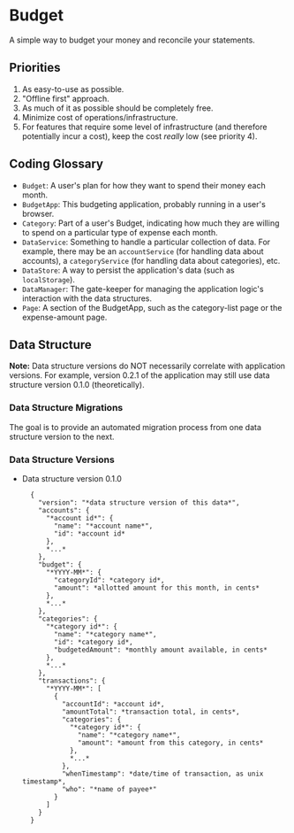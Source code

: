 # Budget
A simple way to budget your money and reconcile your statements.

## Priorities

1. As easy-to-use as possible.
2. "Offline first" approach.
3. As much of it as possible should be completely free.
4. Minimize cost of operations/infrastructure.
5. For features that require some level of infrastructure (and therefore
   potentially incur a cost), keep the cost _really_ low (see priority 4).

## Coding Glossary

- `Budget`: A user's plan for how they want to spend their money each month.
- `BudgetApp`: This budgeting application, probably running in a user's browser.
- `Category`: Part of a user's Budget, indicating how much they are willing to
  spend on a particular type of expense each month.
- `DataService`: Something to handle a particular collection of data. For
  example, there may be an `accountService` (for handling data about accounts),
  a `categoryService` (for handling data about categories), etc.
- `DataStore`: A way to persist the application's data (such as `localStorage`).
- `DataManager`: The gate-keeper for managing the application logic's
  interaction with the data structures.
- `Page`: A section of the BudgetApp, such as the category-list page or the
  expense-amount page.

## Data Structure

**Note:** Data structure versions do NOT necessarily correlate with application
versions. For example, version 0.2.1 of the application may still use data
structure version 0.1.0 (theoretically).

### Data Structure Migrations

The goal is to provide an automated migration process from one data structure
version to the next.

### Data Structure Versions

- Data structure version 0.1.0

        {
          "version": "*data structure version of this data*",
          "accounts": {
            "*account id*": {
              "name": "*account name*",
              "id": *account id*
            },
            *...*
          },
          "budget": {
            "*YYYY-MM*": {
              "categoryId": *category id*,
              "amount": *allotted amount for this month, in cents*
            },
            *...*
          },
          "categories": {
            "*category id*": {
              "name": "*category name*",
              "id": *category id*,
              "budgetedAmount": *monthly amount available, in cents*
            },
            *...*
          },
          "transactions": {
            "*YYYY-MM*": [
              {
                "accountId": *account id*,
                "amountTotal": *transaction total, in cents*,
                "categories": {
                  "*category id*": {
                    "name": "*category name*",
                    "amount": *amount from this category, in cents*
                  },
                  *...*
                },
                "whenTimestamp": *date/time of transaction, as unix timestamp*,
                "who": "*name of payee*"
              }
            ]
          }
        }
